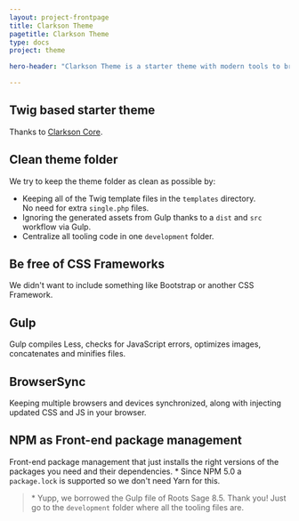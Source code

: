 ```yaml
---
layout: project-frontpage
title: Clarkson Theme
pagetitle: Clarkson Theme
type: docs
project: theme

hero-header: "Clarkson Theme is a starter theme with modern tools to bring you up to speed with your development."

---
```


## Twig based starter theme
Thanks to [Clarkson Core](http://wp-clarkson.com/core).

## Clean theme folder
We try to keep the theme folder as clean as possible by:  

- Keeping all of the Twig template files in the `templates` directory.  
No need for extra `single.php` files.  
- Ignoring the generated assets from Gulp thanks to a `dist` and `src` workflow via Gulp.  
- Centralize all tooling code in one `development` folder.

## Be free of CSS Frameworks
We didn't want to include something like Bootstrap or another CSS Framework.

## Gulp
Gulp compiles Less, checks for JavaScript errors, optimizes images, concatenates and minifies files.

## BrowserSync
Keeping multiple browsers and devices synchronized, along with injecting updated CSS and JS in your browser.

## NPM as Front-end package management
Front-end package management that just installs the right versions of the packages you need and their dependencies. *
Since NPM 5.0 a `package.lock` is supported so we don't need Yarn for this.


> \* Yupp, we borrowed the Gulp file of Roots Sage 8.5. Thank you! Just go to the `development` folder where all the tooling files are.
